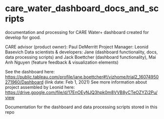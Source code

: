 # care_water_dashboard_docs_and_scripts
documentation and processing for CARE Water+ dashboard created for develop for good. 

CARE advisor (product owner): Paul DeMerritt
Project Manager: Leonid Basevich 
Data scientists & developers: Jane (dashboard functionality, docs, data processing scripts) and Jack Boettcher (dashboard functionality), Mai Anh Nguyen (feature feedback & visualization elements)

See the dashboard here: https://public.tableau.com/profile/jane.boettcher#!/vizhome/trial2_16074950271960/Dashboard (link date: Feb 1, 2021)
See more information about project assembled by Leonid here: https://drive.google.com/file/d/17EnOEyNJQ3hpk0m8VVB8yCTeOZYZi2Pu/view

Documentation for the dashboard and data processing scripts stored in this repo

